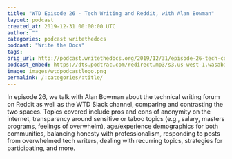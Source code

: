 ```yaml
---
title: "WTD Episode 26 - Tech Writing and Reddit, with Alan Bowman"
layout: podcast
created_at: 2019-12-31 00:00:00 UTC
author: ""
categories: podcast writethedocs
podcast: "Write the Docs"
tags: 
orig_url: http://podcast.writethedocs.org/2019/12/31/episode-26-tech-comm-reddit-and-wtd-slack/
podcast_embed: https://dts.podtrac.com/redirect.mp3/s3.us-west-1.wasabisys.com/writethedocs-podcast/wtd_episode_26_reddit.mp3
image: images/wtdpodcastlogo.png
permalink: /:categories/:title/
---
```

In episode 26, we talk with Alan Bowman about the technical writing forum on Reddit as well as the WTD Slack channel, comparing and contrasting the two spaces. Topics covered include pros and cons of anonymity on the internet, transparency around sensitive or taboo topics (e.g., salary, masters programs, feelings of overwhelm), age/experience demographics for both communities, balancing honesty with professionalism, responding to posts from overwhelmed tech writers, dealing with recurring topics, strategies for participating, and more.